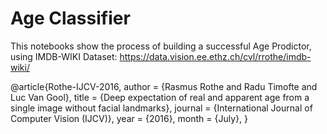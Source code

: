 # Age Classifier

This notebooks show the process of building a successful Age Prodictor, using IMDB-WIKI Dataset: https://data.vision.ee.ethz.ch/cvl/rrothe/imdb-wiki/

@article{Rothe-IJCV-2016,
  author = {Rasmus Rothe and Radu Timofte and Luc Van Gool},
  title = {Deep expectation of real and apparent age from a single image without facial landmarks},
  journal = {International Journal of Computer Vision (IJCV)},
  year = {2016},
  month = {July},
}
